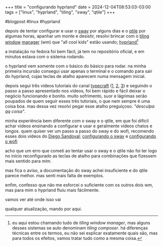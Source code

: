 +++
title = "configurando hyprland" 
date = 2024-12-04T08:53:03-03:00
tags = ["linux", "hyprland", "tiling", "sway", "qtile"]
+++


#blogpost #linux #hyprland

depois de tentar configurar e usar o [sway](https://swaywm.org/) por alguns dias e o [qtile](https://qtile.org/) por algumas horas, apanhar um monte e desistir, resolvi brincar com o [tiling window](https://en.wikipedia.org/wiki/Tiling_window_manager) [manager](https://www.youtube.com/watch?v=xWIDvnNFl5I) (wm) que "all cool kids" estão usando; [hyprland](https://hyprland.org/)[^1]

a instalação no fedora foi bem fácil, já tem no repositório oficial,  e em minutos estava com o sistema rodando. 

o hyprland vem somente com o básico do básico para rodar. na minha primeira incursão consegui usar apenas o terminal e o comando para sair do hyprland, cujas teclas de atalho aparecem numa mensagem inicial.

depois segui três videos tutoriais do canal [typecraft](https://www.youtube.com/@typecraft_dev) ([1](https://www.youtube.com/watch?v=2CP_9-jCV6A), [2](https://www.youtube.com/watch?v=KA1jv40q9lQ), [3](https://www.youtube.com/watch?v=omhJMH9lPPc&pp=ygUSdHlwZWNyYWZ0IGh5cHJsYW5k)) e seguindo o passo a passo apresentado nos vídeos, foi bem rápido e fácil deixar o negócio funcionando e bonito. muito sofrimento, suor e lágrimas serão poupados de quem seguir esses três tutoriais, o que nem sempre é uma coisa boa. mas dessa vez resolvi pegar esse atalho preguiçoso. *"desculpa qq coisa"*.

minha experiência bem diferente com o  sway e o qtile, em que foi difícil achar videos ensinando a configurar e usar e geralmente vídeos chatos e longos. quem quiser ver um passo a passo do sway e do wofi, recomendo esses dois vídeos do [Diego Sandoval](https://www.youtube.com/@diego_sandoval); [configurando o sway](https://www.youtube.com/watch?v=QAmTUkzpIiM&t=450s) e [configurando o wofi](https://www.youtube.com/watch?v=KfOYXvRMcIQ)

acho que um erro que cometi ao tentar usar o sway e o qtile não foi ter logo no início reconfigurado as teclas de atalho para combinações que fizessem mais sentido para mim.

mas fica o aviso, a documentação do sway achei insuficiente e do qtile parece melhor. mas senti mais falta de exemplos.

enfim, confesso que não me esforcei o suficiente com os outros dois wm, mas para mim o hyprland fluiu mais fácilmente.

vamos ver até onde isso vai

qualquer atualização, mando por aqui.


[^1]: eu aqui estou chamando tudo de *tiling window manager*, mas alguns desses sistemas se auto denominam *tiling composer*.  há diferenças técnicas entre os termos, eu não sei explicar exatamente quais são,  mas para todos os efeitos, vamos tratar tudo como a mesma coisa.
